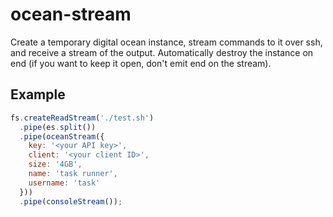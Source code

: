 ocean-stream
============

Create a temporary digital ocean instance, stream commands to it over ssh, and receive a stream of the output.  Automatically destroy the instance on end (if you want to keep it open, don't emit end on the stream).

## Example

```javascript
fs.createReadStream('./test.sh')
  .pipe(es.split())
  .pipe(oceanStream({
    key: '<your API key>',
    client: '<your client ID>',
    size: '4GB',
    name: 'task runner',
    username: 'task'
  }))
  .pipe(consoleStream());
```
